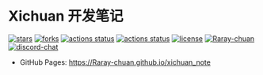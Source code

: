 # Xichuan 开发笔记

[![stars](https://img.shields.io/github/stars/Raray-chuan/xichuan_note?color=42b883&logo=github&style=flat-square&logoColor=ffffff)](https://github.com/Raray-chuan/xichuan_note/stargazers)
[![forks](https://img.shields.io/github/forks/Raray-chuan/xichuan_note?color=42b883&logo=github&style=flat-square&logoColor=ffffff)](https://github.com/Raray-chuan/xichuan_note/network/members)
[![actions status](https://img.shields.io/github/workflow/status/Raray-chuan/xichuan_note/Sync?color=42b883&label=sync&logo=githubactions&style=flat-square&logoColor=ffffff)](https://github.com/Raray-chuan/xichuan_note/actions?query=workflow%3ASync)
[![actions status](https://img.shields.io/github/workflow/status/Raray-chuan/xichuan_note/Prettier?color=42b883&label=prettier&logo=githubactions&style=flat-square&logoColor=ffffff)](https://github.com/Raray-chuan/xichuan_note/actions?query=workflow%3APrettier)
[![license](https://img.shields.io/github/license/Raray-chuan/xichuan_note?color=42b883&style=flat-square&logo=homeassistantcommunitystore&logoColor=ffffff)](./LICENSE)
[![Raray-chuan](https://img.shields.io/badge/org-join%20us-42b883?style=flat-square&logo=homeassistantcommunitystore&logoColor=ffffff)](https://Raray-chuan.github.io/#/?id=how-to-join)
[![discord-chat](https://img.shields.io/discord/901805669529825301.svg?logo=discord&color=42b883&style=flat-square&logoColor=ffffff)](https://discord.gg/qUFwPPEYEy)


- GitHub Pages: https://Raray-chuan.github.io/xichuan_note

